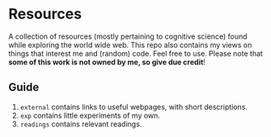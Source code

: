 # Resources

A collection of resources (mostly pertaining to cognitive science) found while exploring the world wide web. This repo also contains my views on things that interest me and (random) code. Feel free to use. Please note that **some of this work is not owned by me, so give due credit**!

## Guide
1. ```external``` contains links to useful webpages, with short descriptions.
2. ```exp``` contains little experiments of my own.
3. ```readings``` contains relevant readings.
